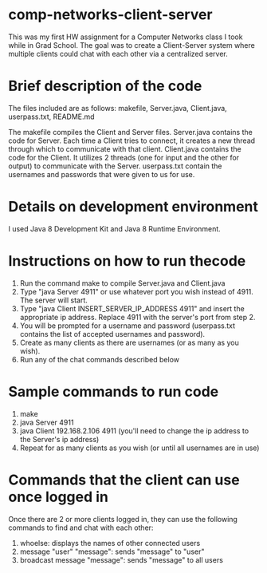 # comp-networks-client-server
This was my first HW assignment for a Computer Networks class I took while in Grad School. The goal was to create a Client-Server system where multiple clients could chat with each other via a centralized server.

# Brief description of the code
The files included are as follows: makefile, Server.java, Client.java, userpass.txt, README.md

The makefile compiles the Client and Server files.
Server.java contains the code for Server. Each time a Client tries to connect, it creates a new thread through which to communicate with that client.
Client.java contains the code for the Client. It utilizes 2 threads (one for input and the other for output) to communicate with the Server.
userpass.txt contain the usernames and passwords that were given to us for use.

# Details on development environment

I used Java 8 Development Kit and Java 8 Runtime Environment.

# Instructions on how to run thecode

1) Run the command make to compile Server.java and Client.java
2) Type "java Server 4911" or use whatever port you wish instead of 4911. The server will start.
3) Type "java Client INSERT_SERVER_IP_ADDRESS 4911" and insert the appropriate ip address. Replace 4911 with the server's port from step 2.
4) You will be prompted for a username and password (userpass.txt contains the list of accepted usernames and password).
5) Create as many clients as there are usernames (or as many as you wish).
6) Run any of the chat commands described below

# Sample commands to run code

1) make
2) java Server 4911
3) java Client 192.168.2.106 4911 (you'll need to change the ip address to the Server's ip address)
4) Repeat for as many clients as you wish (or until all usernames are in use)

# Commands that the client can use once logged in

Once there are 2 or more clients logged in, they can use the following commands to find and chat with each other:
1) whoelse: displays the names of other connected users
2) message "user" "message": sends "message" to "user"
3) broadcast message "message": sends "message" to all users
